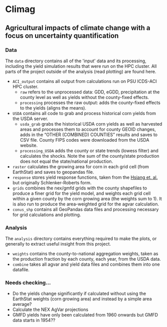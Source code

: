 # Climag

## Agricultural impacts of climate change with a focus on uncertainty quantification

### Data
The `data` directory contains all of the 'input' data and its processing, including the yield simulation results that were run on the HPC cluster. All parts of the project outside of the analysis (read plotting) are found here.
- `ACI_output` contains all output from calculations run on PSU ICDS-ACI HPC cluster.
  - `raw` refers to the unprocessed data: GDD, eGDD, precipitation at the county level as well as yields without the county-fixed effects.  
  - `processing` processes the raw output: adds the county-fixed effects to the yields (aligns the means).
- `USDA` contains all code to grab and process historical corn yields from the USDA server.
  - `usda_grab` grabs the historical USDA corn yields as well as harvested areas and processes them to account for county GEOID changes, adds in the “OTHER (COMBINED) COUNTIES” results and saves to CSV file. County FIPS codes were downloaded from the USDA website.
  - `processing_USDA` adds the county or state trends (lowess filter) and calculates the shocks. Note the sum of the county/state production does not equal the state/national production.
- `raster` calculates the growing area for corn in each grid cell (from EarthStat) and saves to geopandas file.
- `response` stores yield response functions, taken from the [Hsiang et. al.](https://science.sciencemag.org/content/356/6345/1362.full?ijkey=x3wZ8kcgtomUM&keytype=ref&siteid=sci) but originally Schlenker-Roberts form.
- `grids` combines the nex/gmfd grids with the county shapefiles to produce a finer grid for the yield model, and weights each grid cell within a given county by the corn growing area (the weights sum to 1). It is also run to produce the area-weighted grid for the agvar calculation.
- `conus_shp` contains all GeoPandas data files and processing necessary for grid calculations and plotting.

### Analysis
The `analysis` directory contains everything required to make the plots, or generally to extract useful insight from this project.
- `weights` contains the county-to-national aggregation weights, taken as the production fraction by each county, each year, from the USDA data.
- `combine` takes all agvar and yield data files and combines them into one datafile.

### Needs checking...
- Do the yields change significantly if calculated without using the EarthStat weights (corn growing area) and instead by a simple area average?
- Calculate the NEX AgVar projections
- GMFD yields have only been calculated from 1960 onwards but GMFD data starts in 1954??
